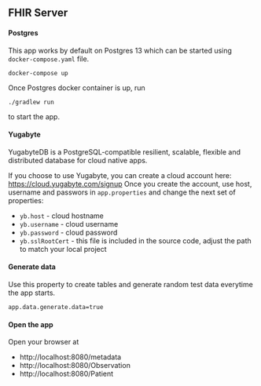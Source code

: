 ## FHIR Server

#### Postgres
This app works by default on Postgres 13 which can be started using `docker-compose.yaml` file.
```
docker-compose up
```
Once Postgres docker container is up, run
```
./gradlew run
```
to start the app.

#### Yugabyte
YugabyteDB is a PostgreSQL-compatible resilient, scalable, flexible and distributed database for cloud native apps.

If you choose to use Yugabyte, you can create a cloud account here: https://cloud.yugabyte.com/signup
Once you create the account, use host, username and passwors in `app.properties` and change the next set of properties:
- `yb.host` - cloud hostname
- `yb.username` - cloud username
- `yb.password` - cloud password
- `yb.sslRootCert` - this file is included in the source code, adjust the path to match your local project

#### Generate data
Use this property to create tables and generate random test data everytime the app starts.
```
app.data.generate.data=true
```

#### Open the app
Open your browser at
- http://localhost:8080/metadata
- http://localhost:8080/Observation
- http://localhost:8080/Patient

